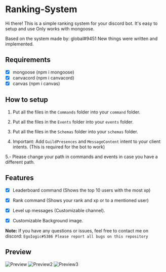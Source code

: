 # Ranking-System

Hi there! This is a simple ranking system for your discord bot. It's easy to setup and use Only works with mongoose.

Based on the system made by: global#9451 New things were written and implemented.

## Requirements

- [x] mongoose (npm i mongoose)
- [x] canvacord (npm i canvacord)
- [x] canvas (npm i canvas)

## How to setup

1. Put all the files in the `Commands` folder into your `command` folder.

2. Put all the files in the `Events` folder into your `events` folder.

3. Put all the files in the `Schemas` folder into your `schemas` folder.

4. Important: Add `GuildPresences` and `MessageContent` intent to your client intents. (This is required for the bot to work)

5.- Please change your path in commands and events in case you have a different path.

## Features

- [x] Leaderboard command (Shows the top 10 users with the most xp)

- [x] Rank command (Shows your rank and xp or to a mentioned user)

- [x] Level up messages (Customizable channel).

- [x] Customizable Background image.

**Note:** If you have any questions or issues, feel free to contact me on discord: `EgoIogic#5386 Please report all bugs on this repository`

## Preview

![Preview](https://media.discordapp.net/attachments/1105420240625614878/1126090202562187304/image.png?width=568&height=438)
![Preview2](https://cdn.discordapp.com/attachments/1105420240625614878/1126090202276958218/image.png)
![Preview3](https://cdn.discordapp.com/attachments/1103497797120040993/1126093498236538910/rank.png)
